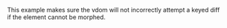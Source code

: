 This example makes sure the vdom will not incorrectly attempt a keyed diff if
the element cannot be morphed.
